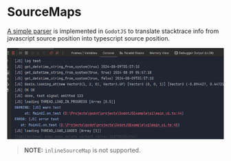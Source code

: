 # SourceMaps

[A simple parser](https://github.com/godotjs/GodotJS/blob/main/internal/jsb_source_map.cpp) is implemented in `GodotJS`
to translate stacktrace info from javascript source position into typescript source position.

![sourcemap example](images/sourcemap_example1.png)

> **NOTE:** `inlineSourceMap` is not supported.
